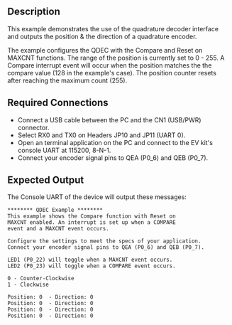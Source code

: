 ## Description

This example demonstrates the use of the quadrature decoder interface and outputs the position & the direction of a quadrature encoder. 

The example configures the QDEC with the Compare and Reset on MAXCNT functions. The range of the position is currently set to 0 - 255. A Compare interrupt event will occur when the position matches the the compare value (128 in the example's case). The position counter resets after reaching the maximum count (255).

## Required Connections

-   Connect a USB cable between the PC and the CN1 (USB/PWR) connector.
-   Select RX0 and TX0 on Headers JP10 and JP11 (UART 0).
-   Open an terminal application on the PC and connect to the EV kit's console UART at 115200, 8-N-1.
-	Connect your encoder signal pins to QEA (P0_6) and QEB (P0_7).

## Expected Output

The Console UART of the device will output these messages:

```
******** QDEC Example ********
This example shows the Compare function with Reset on
MAXCNT enabled. An interrupt is set up when a COMPARE
event and a MAXCNT event occurs.

Configure the settings to meet the specs of your application.
Connect your encoder signal pins to QEA (P0_6) and QEB (P0_7).

LED1 (P0_22) will toggle when a MAXCNT event occurs.
LED2 (P0_23) will toggle when a COMPARE event occurs.

0 - Counter-Clockwise
1 - Clockwise

Position: 0  - Direction: 0
Position: 0  - Direction: 0
Position: 0  - Direction: 0
Position: 0  - Direction: 0


```

